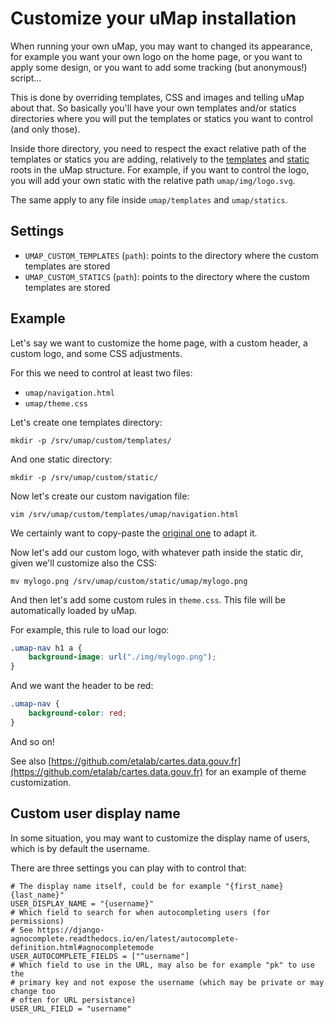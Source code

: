 # Customize your uMap installation

When running your own uMap, you may want to changed its appearance, for example
you want your own logo on the home page, or you want to apply some design, or
you want to add some tracking (but anonymous!) script…

This is done by overriding templates, CSS and images and telling uMap about
that.
So basically you'll have your own templates and/or statics directories where
you will put the templates or statics you want to control (and only those).

Inside thore directory, you need to respect the exact relative path of the
templates or statics you are adding, relatively to the
[templates](https://github.com/umap-project/umap/tree/master/umap/templates)
and
[static](https://github.com/umap-project/umap/tree/master/umap/static)
roots in the uMap structure.
For example, if you want to control the logo, you will add your own static with
the relative path `umap/img/logo.svg`.

The same apply to any file inside `umap/templates` and `umap/statics`.

## Settings

- `UMAP_CUSTOM_TEMPLATES` (`path`): points to the directory where the custom
 templates are stored
- `UMAP_CUSTOM_STATICS` (`path`): points to the directory where the custom
 templates are stored


## Example

Let's say we want to customize the home page, with a custom header, a custom
logo, and some CSS adjustments.

For this we need to control at least two files:

- `umap/navigation.html`
- `umap/theme.css`

Let's create one templates directory:

    mkdir -p /srv/umap/custom/templates/

And one static directory:

    mkdir -p /srv/umap/custom/static/

Now let's create our custom navigation file:

    vim /srv/umap/custom/templates/umap/navigation.html

We certainly want to copy-paste the
[original one](https://github.com/umap-project/umap/blob/master/umap/templates/umap/navigation.html)
to adapt it.

Now let's add our custom logo, with whatever path inside the static dir, given
we'll customize also the CSS:

    mv mylogo.png /srv/umap/custom/static/umap/mylogo.png

And then let's add some custom rules in `theme.css`. This file will be automatically loaded by uMap.

For example, this rule to load our logo:

```css
.umap-nav h1 a {
    background-image: url("./img/mylogo.png");
}
```

And we want the header to be red:

```css
.umap-nav {
    background-color: red;
}
```

And so on!

See also
[https://github.com/etalab/cartes.data.gouv.fr](https://github.com/etalab/cartes.data.gouv.fr)
for an example of theme customization.


## Custom user display name

In some situation, you may want to customize the display name of users, which
is by default the username.

There are three settings you can play with to control that:

    # The display name itself, could be for example "{first_name} {last_name}"
    USER_DISPLAY_NAME = "{username}"
    # Which field to search for when autocompleting users (for permissions)
    # See https://django-agnocomplete.readthedocs.io/en/latest/autocomplete-definition.html#agnocompletemode
    USER_AUTOCOMPLETE_FIELDS = ["^username"]
    # Which field to use in the URL, may also be for example "pk" to use the
    # primary key and not expose the username (which may be private or may change too
    # often for URL persistance)
    USER_URL_FIELD = "username"
